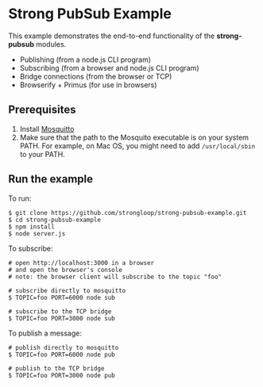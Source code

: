# Strong PubSub Example

This example demonstrates the end-to-end functionality of the **strong-pubsub** modules.

 - Publishing (from a node.js CLI program)
 - Subscribing (from a browser and node.js CLI program)
 - Bridge connections (from the browser or TCP)
 - Browserify + Primus (for use in browsers)

## Prerequisites

1. Install [Mosquitto](http://mosquitto.org/) 
2. Make sure that the path to the Mosquito executable is on your system PATH.  For example, on Mac OS, you might need to add `/usr/local/sbin` to your PATH.

## Run the example

To run:

```
$ git clone https://github.com/strongloop/strong-pubsub-example.git
$ cd strong-pubsub-example
$ npm install
$ node server.js
```

To subscribe:

```
# open http://localhost:3000 in a browser
# and open the browser's console
# note: the browser client will subscribe to the topic "foo"

# subscribe directly to mosquitto
$ TOPIC=foo PORT=6000 node sub

# subscribe to the TCP bridge
$ TOPIC=foo PORT=3000 node sub
```

To publish a message:

```
# publish directly to mosquitto
$ TOPIC=foo PORT=6000 node pub

# publish to the TCP bridge
$ TOPIC=foo PORT=3000 node pub
```
